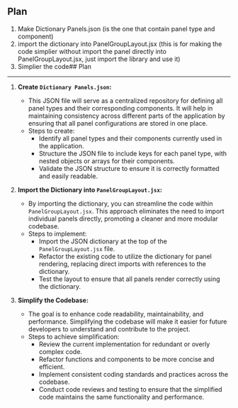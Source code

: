 ## Plan

1. Make Dictionary Panels.json (is the one that contain panel type and component)
2. import the dictionary into PanelGroupLayout.jsx (this is for making the code simplier without import the panel directly into PanelGroupLayout.jsx, just import the library and use it)
3. Simplier the code## Plan
---

1. **Create `Dictionary Panels.json`:**
   - This JSON file will serve as a centralized repository for defining all panel types and their corresponding components. It will help in maintaining consistency across different parts of the application by ensuring that all panel configurations are stored in one place.
   - Steps to create:
     - Identify all panel types and their components currently used in the application.
     - Structure the JSON file to include keys for each panel type, with nested objects or arrays for their components.
     - Validate the JSON structure to ensure it is correctly formatted and easily readable.

2. **Import the Dictionary into `PanelGroupLayout.jsx`:**
   - By importing the dictionary, you can streamline the code within `PanelGroupLayout.jsx`. This approach eliminates the need to import individual panels directly, promoting a cleaner and more modular codebase.
   - Steps to implement:
     - Import the JSON dictionary at the top of the `PanelGroupLayout.jsx` file.
     - Refactor the existing code to utilize the dictionary for panel rendering, replacing direct imports with references to the dictionary.
     - Test the layout to ensure that all panels render correctly using the dictionary.

3. **Simplify the Codebase:**
   - The goal is to enhance code readability, maintainability, and performance. Simplifying the codebase will make it easier for future developers to understand and contribute to the project.
   - Steps to achieve simplification:
     - Review the current implementation for redundant or overly complex code.
     - Refactor functions and components to be more concise and efficient.
     - Implement consistent coding standards and practices across the codebase.
     - Conduct code reviews and testing to ensure that the simplified code maintains the same functionality and performance.